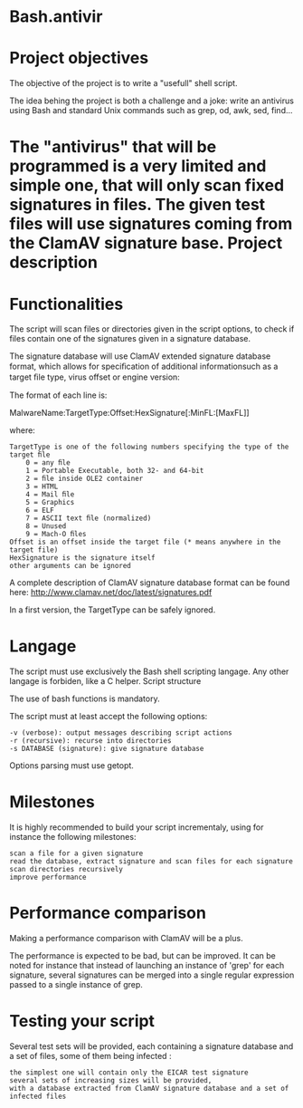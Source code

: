 Bash.antivir
============

Project objectives
==================
The objective of the project is to write a "usefull" shell script.

The idea behing the project is both a challenge and a joke: write an antivirus using Bash and standard Unix commands such as grep, od, awk, sed, find...

The "antivirus" that will be programmed is a very limited and simple one, that will only scan fixed signatures in files.
The given test files will use signatures coming from the ClamAV signature base.
Project description
===================

Functionalities
===============

The script will scan files or directories given in the script options, to check if files contain one of the signatures given in a signature database.

The signature database will use ClamAV extended signature database format, which allows for speciﬁcation of additional informationsuch as a target ﬁle type, virus offset or engine version:

The format of each line is:

MalwareName:TargetType:Offset:HexSignature[:MinFL:[MaxFL]]

where:

    TargetType is one of the following numbers specifying the type of the target ﬁle
        0 = any ﬁle
        1 = Portable Executable, both 32- and 64-bit
        2 = ﬁle inside OLE2 container
        3 = HTML
        4 = Mail ﬁle
        5 = Graphics
        6 = ELF
        7 = ASCII text ﬁle (normalized)
        8 = Unused
        9 = Mach-O ﬁles
    Offset is an offset inside the target file (* means anywhere in the target file)
    HexSignature is the signature itself
    other arguments can be ignored

A complete description of ClamAV signature database format can be found here: 
http://www.clamav.net/doc/latest/signatures.pdf

In a first version, the TargetType can be safely ignored.

Langage
=======

The script must use exclusively the Bash shell scripting langage. Any other langage is forbiden, like a C helper.
Script structure

The use of bash functions is mandatory.

The script must at least accept the following options:

    -v (verbose): output messages describing script actions
    -r (recursive): recurse into directories
    -s DATABASE (signature): give signature database

Options parsing must use getopt.

Milestones
==========

It is highly recommended to build your script incrementaly, using for instance the following milestones:

    scan a file for a given signature
    read the database, extract signature and scan files for each signature
    scan directories recursively
    improve performance

Performance comparison
======================

Making a performance comparison with ClamAV will be a plus.

The performance is expected to be bad, but can be improved. It can be noted for instance that instead of launching an instance of 'grep' for each signature, several signatures can be merged into a single regular expression passed to a single instance of grep.

Testing your script
===================

Several test sets will be provided, each containing a signature database and a set of files, some of them being infected :

    the simplest one will contain only the EICAR test signature
    several sets of increasing sizes will be provided,
    with a database extracted from ClamAV signature database and a set of infected files
    
